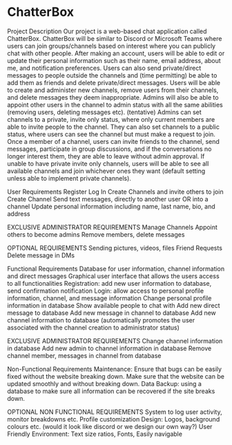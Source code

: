 # ChatterBox
Project Description
Our project is a web-based chat application called ChatterBox. 
ChatterBox will be similar to Discord or Microsoft Teams where users can join groups/channels based on interest where you can publicly chat with other people. After making an account, users will be able to edit or update their personal information such as their name, email address, about me, and notification preferences. Users can also send private/direct messages to people outside the channels and (time permitting) be able to add them as friends and delete private/direct messages. 
Users will be able to create and administer new channels, remove users from their channels, and delete messages they deem inappropriate. Admins will also be able to appoint other users in the channel to admin status with all the same abilities (removing users, deleting messages etc). 
(tentative) Admins can set channels to a private, invite only status, where only current members are able to invite people to the channel. They can also set channels to a public status, where users can see the channel but must make a request to join. Once a member of a channel, users can invite friends to the channel, send messages, participate in group discussions, and if the conversations no longer interest them, they are able to leave without admin approval. 
If unable to have private invite only channels, users will be able to see all available channels and join whichever ones they want (default setting unless able to implement private channels).

User Requirements
Register
Log In
Create Channels and invite others to join
Create Channel
Send text messages, directly to another user OR into a channel
Update personal information including name, last name, bio,  and address

EXCLUSIVE ADMINISTRATOR REQUIREMENTS
Manage Channels
Appoint others to become admins
Remove members, delete messages

OPTIONAL REQUIREMENTS
Sending pictures, videos, files
Friend Requests
Delete message in DMs

Functional Requirements
Database for user information, channel information and direct messages
Graphical user interface that allows the users access to all functionalities
Registration: add new user information to database, send confirmation notification
Login: allow access to personal profile information, channel, and message information
Change personal profile information in database
Show available people to chat with
Add new direct message to database
Add new message in channel to database 
Add new channel information to database (automatically promotes the user  associated with the channel creation to administrator status)

EXCLUSIVE ADMINISTRATOR REQUIREMENTS
Change channel information in database
Add new admin to channel information in database 
Remove channel member, messages in channel from database

Non-Functional Requirements
Maintenance: Ensure that bugs can be easily fixed without the website breaking down. Make sure that the website can be updated smoothly and without breaking down. 
Data Backup: using a database to make sure all information can be recovered if the site breaks down.

OPTIONAL NON FUNCTIONAL REQUIREMENTS
System to log user activity, monitor breakdowns etc.
Profile customization
Design: Logos, background colours etc. (would it look like discord or we design our own way?)
User Friendly Environment: Text size ratios, Fonts, Easily navigable 
